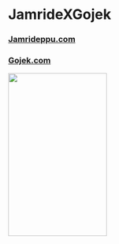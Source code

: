 # JamrideXGojek


### [Jamrideppu.com](http://www.jamrideppu.com/)
### [Gojek.com](http://www.gojek.com/)


<img src="https://github.com/azwarbahar/JamrideXGojek/blob/master/app/src/main/res/drawable/JamrideTumbnail.png" height="330" width="200">
